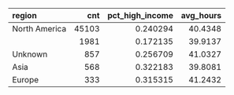 | region        |   cnt |   pct_high_income |   avg_hours |
|:--------------|------:|------------------:|------------:|
| North America | 45103 |          0.240294 |     40.4348 |
|               |  1981 |          0.172135 |     39.9137 |
| Unknown       |   857 |          0.256709 |     41.0327 |
| Asia          |   568 |          0.322183 |     39.8081 |
| Europe        |   333 |          0.315315 |     41.2432 |